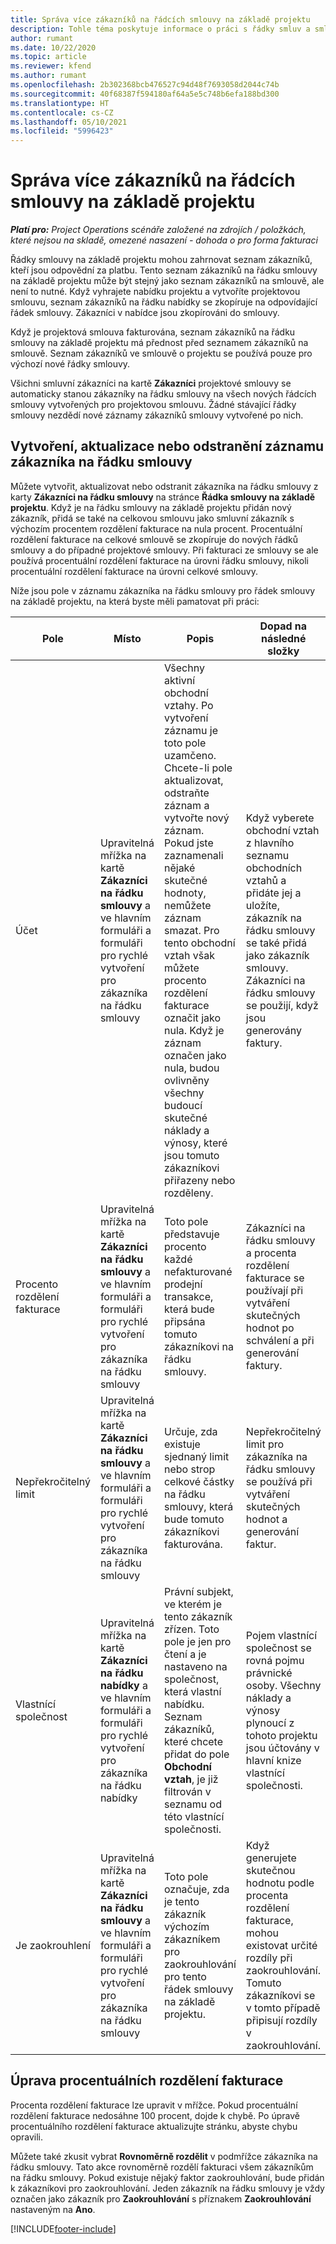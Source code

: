 ```yaml
---
title: Správa více zákazníků na řádcích smlouvy na základě projektu
description: Tohle téma poskytuje informace o práci s řádky smluv a smlouvami, které obsahují více zákazníků.
author: rumant
ms.date: 10/22/2020
ms.topic: article
ms.reviewer: kfend
ms.author: rumant
ms.openlocfilehash: 2b302368bcb476527c94d48f7693058d2044c74b
ms.sourcegitcommit: 40f68387f594180af64a5e5c748b6efa188bd300
ms.translationtype: HT
ms.contentlocale: cs-CZ
ms.lasthandoff: 05/10/2021
ms.locfileid: "5996423"
---
```

# <a name="manage-multiple-customers-on-project-based-contract-lines"></a>Správa více zákazníků na řádcích smlouvy na základě projektu

_**Platí pro:** Project Operations scénáře založené na zdrojích / položkách, které nejsou na skladě, omezené nasazení - dohoda o pro forma fakturaci_

Řádky smlouvy na základě projektu mohou zahrnovat seznam zákazníků, kteří jsou odpovědní za platbu. Tento seznam zákazníků na řádku smlouvy na základě projektu může být stejný jako seznam zákazníků na smlouvě, ale není to nutné. Když vyhrajete nabídku projektu a vytvoříte projektovou smlouvu, seznam zákazníků na řádku nabídky se zkopíruje na odpovídající řádek smlouvy. Zákazníci v nabídce jsou zkopírováni do smlouvy.

Když je projektová smlouva fakturována, seznam zákazníků na řádku smlouvy na základě projektu má přednost před seznamem zákazníků na smlouvě. Seznam zákazníků ve smlouvě o projektu se používá pouze pro výchozí nové řádky smlouvy.

Všichni smluvní zákazníci na kartě **Zákazníci** projektové smlouvy se automaticky stanou zákazníky na řádku smlouvy na všech nových řádcích smlouvy vytvořených pro projektovou smlouvu. Žádné stávající řádky smlouvy nezdědí nové záznamy zákazníků smlouvy vytvořené po nich.

## <a name="create-update-or-delete-a-contract-line-customer-record"></a>Vytvoření, aktualizace nebo odstranění záznamu zákazníka na řádku smlouvy

Můžete vytvořit, aktualizovat nebo odstranit zákazníka na řádku smlouvy z karty **Zákazníci na řádku smlouvy** na stránce **Řádka smlouvy na základě projektu**. Když je na řádku smlouvy na základě projektu přidán nový zákazník, přidá se také na celkovou smlouvu jako smluvní zákazník s výchozím procentem rozdělení fakturace na nula procent. Procentuální rozdělení fakturace na celkové smlouvě se zkopíruje do nových řádků smlouvy a do případné projektové smlouvy. Při fakturaci ze smlouvy se ale používá procentuální rozdělení fakturace na úrovni řádku smlouvy, nikoli procentuální rozdělení fakturace na úrovni celkové smlouvy. 

Níže jsou pole v záznamu zákazníka na řádku smlouvy pro řádek smlouvy na základě projektu, na která byste měli pamatovat při práci:

| Pole | Místo | Popis | Dopad na následné složky |
| --- | --- | --- | --- |
| Účet | Upravitelná mřížka na kartě **Zákazníci na řádku smlouvy** a ve hlavním formuláři a formuláři pro rychlé vytvoření pro zákazníka na řádku smlouvy | Všechny aktivní obchodní vztahy. Po vytvoření záznamu je toto pole uzamčeno. Chcete-li pole aktualizovat, odstraňte záznam a vytvořte nový záznam. Pokud jste zaznamenali nějaké skutečné hodnoty, nemůžete záznam smazat. Pro tento obchodní vztah však můžete procento rozdělení fakturace označit jako nula. Když je záznam označen jako nula, budou ovlivněny všechny budoucí skutečné náklady a výnosy, které jsou tomuto zákazníkovi přiřazeny nebo rozděleny. | Když vyberete obchodní vztah z hlavního seznamu obchodních vztahů a přidáte jej a uložíte, zákazník na řádku smlouvy se také přidá jako zákazník smlouvy. Zákazníci na řádku smlouvy se použijí, když jsou generovány faktury. |
| Procento rozdělení fakturace | Upravitelná mřížka na kartě **Zákazníci na řádku smlouvy** a ve hlavním formuláři a formuláři pro rychlé vytvoření pro zákazníka na řádku smlouvy | Toto pole představuje procento každé nefakturované prodejní transakce, která bude připsána tomuto zákazníkovi na řádku smlouvy. | Zákazníci na řádku smlouvy a procenta rozdělení fakturace se používají při vytváření skutečných hodnot po schválení a při generování faktury. |
| Nepřekročitelný limit | Upravitelná mřížka na kartě **Zákazníci na řádku smlouvy** a ve hlavním formuláři a formuláři pro rychlé vytvoření pro zákazníka na řádku smlouvy | Určuje, zda existuje sjednaný limit nebo strop celkové částky na řádku smlouvy, která bude tomuto zákazníkovi fakturována. | Nepřekročitelný limit pro zákazníka na řádku smlouvy se používá při vytváření skutečných hodnot a generování faktur. |
| Vlastnící společnost | Upravitelná mřížka na kartě **Zákazníci na řádku nabídky** a ve hlavním formuláři a formuláři pro rychlé vytvoření pro zákazníka na řádku nabídky | Právní subjekt, ve kterém je tento zákazník zřízen. Toto pole je jen pro čtení a je nastaveno na společnost, která vlastní nabídku. Seznam zákazníků, které chcete přidat do pole **Obchodní vztah**, je již filtrován v seznamu od této vlastnící společnosti. | Pojem vlastnící společnost se rovná pojmu právnické osoby. Všechny náklady a výnosy plynoucí z tohoto projektu jsou účtovány v hlavní knize vlastnící společnosti. |
| Je zaokrouhlení | Upravitelná mřížka na kartě **Zákazníci na řádku smlouvy** a ve hlavním formuláři a formuláři pro rychlé vytvoření pro zákazníka na řádku smlouvy | Toto pole označuje, zda je tento zákazník výchozím zákazníkem pro zaokrouhlování pro tento řádek smlouvy na základě projektu. | Když generujete skutečnou hodnotu podle procenta rozdělení fakturace, mohou existovat určité rozdíly při zaokrouhlování. Tomuto zákazníkovi se v tomto případě připisují rozdíly v zaokrouhlování. |

## <a name="edit-billing-split-percentages"></a>Úprava procentuálních rozdělení fakturace

Procenta rozdělení fakturace lze upravit v mřížce. Pokud procentuální rozdělení fakturace nedosáhne 100 procent, dojde k chybě. Po úpravě procentuálního rozdělení fakturace aktualizujte stránku, abyste chybu opravili.

Můžete také zkusit vybrat **Rovnoměrně rozdělit** v podmřížce zákazníka na řádku smlouvy. Tato akce rovnoměrně rozdělí fakturaci všem zákazníkům na řádku smlouvy. Pokud existuje nějaký faktor zaokrouhlování, bude přidán k zákazníkovi pro zaokrouhlování. Jeden zákazník na řádku smlouvy je vždy označen jako zákazník pro **Zaokrouhlování** s příznakem **Zaokrouhlování** nastaveným na **Ano**.


[!INCLUDE[footer-include](../includes/footer-banner.md)]